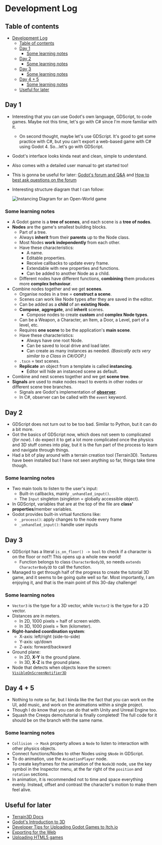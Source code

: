 # Development Log

## Table of contents

- [Development Log](#development-log)
  - [Table of contents](#table-of-contents)
  - [Day 1](#day-1)
    - [Some learning notes](#some-learning-notes)
  - [Day 2](#day-2)
    - [Some learning notes](#some-learning-notes-1)
  - [Day 3](#day-3)
    - [Some learning notes](#some-learning-notes-2)
  - [Day 4 + 5](#day-4--5)
    - [Some learning notes](#some-learning-notes-3)
  - [Useful for later](#useful-for-later)

## Day 1

- Interesting that you can use Godot's own language, GDScript, to code games. Maybe not this time, let's go with C# since I'm more familiar with it.
  - On second thought, maybe let's use GDScript. It's good to get some practice with C#, but you can't export a web-based game with C# using Godot 4. So...let's go with GDScript.
- Godot's interface looks kinda neat and clean, simple to understand.
- Also comes with a detailed user manual to get started too!
- This is gonna be useful for later: [Godot's forum and Q&A](https://forum.godotengine.org) and [How to best ask questions on the forum](https://docs.godotengine.org/en/stable/getting_started/introduction/learning_new_features.html#learning-with-the-community)
- Interesting structure diagram that I can follow:

  ![Instancing Diagram for an Open-World game](https://docs.godotengine.org/en/stable/_images/instancing_diagram_open_world.png "Instancing Diagram for an Open-World game - Godot")

### Some learning notes

- A Godot game is a **tree of scenes**, and each scene is a **tree of nodes**.
- **Nodes** are the game's smallest building blocks.
  - Part of a tree.
  - Always **inherit** from their **parents** up to the Node class.
  - Most Nodes **work independently** from each other.
  - Have these characteristics:
    - A name.
    - Editable properties.
    - Receive callbacks to update every frame.
    - Extendable with new properties and functions.
    - Can be added to another Node as a child.
  - Different nodes have different functions, **combining** them produces more **complex behaviour**.
- Combine nodes together and we get **scenes**.
  - Organise nodes in a tree = **construct a scene**.
  - Scenes can work like Node types after they are saved in the editor.
  - Can be added as a **child** of an **existing Node**.
  - **Compose**, **aggregate**, and **inherit** scenes.
    - Compose nodes to create **custom** and **complex Node types**.
  - Can be a Weapon, a Character, an Item, a Door, a Level, part of a level, etc.
  - Requires **one scene** to be the application's **main scene**.
  - Have these characteristics:
    - Always have one root Node.
    - Can be saved to local drive and load later.
    - Can create as many instances as needed. _(Basically acts very similar to a Class in C#/OOP.)_
  - `.tscn` = text scenes.
  - **Replicate** an object from a template is called **instancing**.
    - Editor will hide an instanced scene as default.
- Combine and nest scenes together and we get **scene tree**.
- **Signals** are used to make nodes react to events in other nodes or different scene tree branches.
  - Signals are Godot's implementation of [**observer**](https://gameprogrammingpatterns.com/observer.html).
  - In C#, observer can be called with the `event` keyword.

## Day 2

- GDScript does not turn out to be too bad. Similar to Python, but it can do a bit more.
- Got the basics of GDScript now, which does not seem to complicated (_for now_). I do expect it to get a lot more complicated once the physics and 3D stuff comes into play, but it is the fun part of the process to learn and navigate through things.
- Had a bit of play around with a terrain creation tool (Terrain3D). Textures have been installed but I have not seen anything so far, things take time though.

### Some learning notes

- Two main tools to listen to the user's input:
  - Built-in callbacks, mainly `_unhandled_input()`.
  - The `Input` singleton (singleton = globally accessible object).
- In GDScript, variables that are at the top of the file are **class' properties**/member variables.
- Godot provides built-in virtual functions like:
  - `_process()`: apply changes to the node every frame
  - `_unhandled_input()`: handle user inputs

## Day 3

- GDScript has a literal `is_on_floor() -> bool` to check if a character is on the floor or not?! This opens up a whole new world!
  - Function belongs to class `CharacterBody3D`, so needs `extends CharacterBody3D` to call the function.
- Managed to get through half of the progress to create the tutorial 3D game, and it seems to be going quite well so far. Most importantly, I am enjoying it, and that is the main point of this 30-day challenge!

### Some learning notes

- `Vector3` is the type for a 3D vector, while `Vector2` is the type for a 2D vector.
- Distances are in meters.
  - In 2D, 1000 pixels = half of screen width.
  - In 3D, 1000 pixels = 1km (kilometer).
- **Right-handed coordination system**:
  - X-axis: left/right (side-to-side)
  - Y-axis: up/down
  - Z-axis: forward/backward
- Ground plane:
  - In 2D, **X-Y** is the ground plane.
  - In 3D, **X-Z** is the ground plane.
- Node that detects when objects leave the screen: [`VisibleOnScreenNotifier3D`](https://docs.godotengine.org/en/stable/classes/class_visibleonscreennotifier3d.html#class-visibleonscreennotifier3d)

## Day 4 + 5

- Nothing to note so far, but I kinda like the fact that you can work on the UI, add music, and work on the animations within a single project.
- Though I do know that you can do that with Unity and Unreal Engine too.
- Squash the Creeps demo/tutorial is finally completed! The full code for it should be on the branch with the same name.

### Some learning notes

- `Collision -> Mask` property allows a `Node` to listen to interaction with other physics objects.
- Connect functions/Nodes to other Nodes using `$Node` in GDScript.
- To do animation, use the `AnimationPlayer` node.
- To create keyframes for the animation of the `Node3D` node, use the key symbol in the Inspector menu, at the far right of the `position` and `rotation` sections.
- In animation, it is recommended not to time and space everything evenly. Instead, offset and contrast the character's motion to make them feel alive.

## Useful for later

- [Terrain3D Docs](https://terrain3d.readthedocs.io/en/stable/docs/texture_painting.html)
- [Godot's Introduction to 3D](https://docs.godotengine.org/en/stable/tutorials/3d/introduction_to_3d.html#doc-introduction-to-3d)
- [Developer Tips for Uploading Godot Games to Itch.io](https://www.reddit.com/r/godot/comments/s8zwq5/psa_developer_tips_for_uploading_godot_games_to/)
- [Exporting for the Web](https://docs.godotengine.org/en/stable/tutorials/export/exporting_for_web.html)
- [Uploading HTML5 games](https://itch.io/docs/creators/html5)
